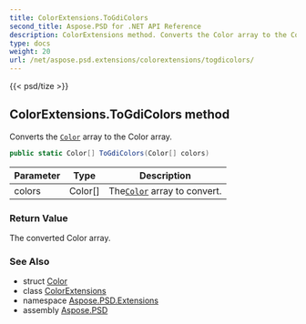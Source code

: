 ```yaml
---
title: ColorExtensions.ToGdiColors
second_title: Aspose.PSD for .NET API Reference
description: ColorExtensions method. Converts the Color array to the Color array
type: docs
weight: 20
url: /net/aspose.psd.extensions/colorextensions/togdicolors/
---
```

{{< psd/tize >}}
## ColorExtensions.ToGdiColors method

Converts the [`Color`](../../../aspose.psd/color/) array to the Color array.

```csharp
public static Color[] ToGdiColors(Color[] colors)
```

| Parameter | Type | Description |
| --- | --- | --- |
| colors | Color[] | The[`Color`](../../../aspose.psd/color/) array to convert. |

### Return Value

The converted Color array.

### See Also

* struct [Color](../../../aspose.psd/color/)
* class [ColorExtensions](../)
* namespace [Aspose.PSD.Extensions](../../../aspose.psd.extensions/)
* assembly [Aspose.PSD](../../../)


